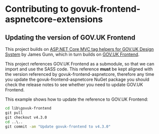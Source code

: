 # Contributing to govuk-frontend-aspnetcore-extensions

## Updating the version of GOV.UK Frontend

This project builds on [ASP.NET Core MVC tag helpers for GOV.UK Design System](https://github.com/gunndabad/govuk-frontend-aspnetcore) by James Gunn, which in turn builds on [GOV.UK Frontend](https://github.com/alphagov/govuk-frontend).

This project references GOV.UK Frontend as a submodule, so that we can import and use the SASS code. This reference **must** be kept aligned with the version referenced by govuk-frontend-aspnetcore, therefore any time you update the govuk-frontend-aspnetcore NuGet package you should check the release notes to see whether you need to update GOV.UK Frontend.

This example shows how to update the reference to GOV.UK Frontend:

```cmd
cd lib\govuk-frontend
git pull
git checkout v4.3.0
cd ..\..
git commit -am "Update govuk-frontend to v4.3.0"
```
